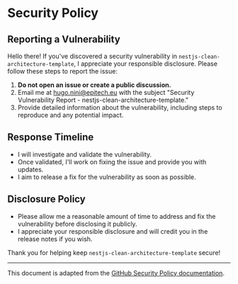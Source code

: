 # Security Policy

## Reporting a Vulnerability

Hello there! If you've discovered a security vulnerability in `nestjs-clean-architecture-template`, I appreciate your responsible disclosure. Please follow these steps to report the issue:

1. **Do not open an issue or create a public discussion.**
2. Email me at [hugo.nini@epitech.eu](mailto:hugo.nini@epitech.eu) with the subject "Security Vulnerability Report - nestjs-clean-architecture-template."
3. Provide detailed information about the vulnerability, including steps to reproduce and any potential impact.

## Response Timeline

- I will investigate and validate the vulnerability.
- Once validated, I'll work on fixing the issue and provide you with updates.
- I aim to release a fix for the vulnerability as soon as possible.

## Disclosure Policy

- Please allow me a reasonable amount of time to address and fix the vulnerability before disclosing it publicly.
- I appreciate your responsible disclosure and will credit you in the release notes if you wish.

Thank you for helping keep `nestjs-clean-architecture-template` secure!

---
This document is adapted from the [GitHub Security Policy documentation](https://docs.github.com/en/code-security/getting-started/adding-a-security-policy-to-your-repository).
